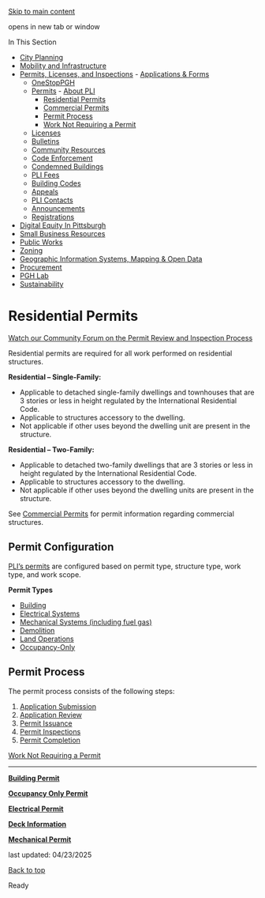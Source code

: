 [Skip to main content](https://www.pittsburghpa.gov/Business-Development/Permits-Licenses-and-Inspections/Permits/Residential-Permits#main-content)

opens in new tab or window

In This Section

- [City Planning](https://www.pittsburghpa.gov/Business-Development/City-Planning)
- [Mobility and Infrastructure](https://www.pittsburghpa.gov/Business-Development/Mobility-and-Infrastructure)
- [Permits, Licenses, and Inspections](https://www.pittsburghpa.gov/Business-Development/Permits-Licenses-and-Inspections)  - [Applications & Forms](https://www.pittsburghpa.gov/Business-Development/Permits-Licenses-and-Inspections/Applications-Forms)
  - [OneStopPGH](https://www.pittsburghpa.gov/Business-Development/Permits-Licenses-and-Inspections/OneStopPGH)
  - [Permits](https://www.pittsburghpa.gov/Business-Development/Permits-Licenses-and-Inspections/Permits)    - [About PLI](https://www.pittsburghpa.gov/Business-Development/Permits-Licenses-and-Inspections/Permits/About-PLI)
    - [Residential Permits](https://www.pittsburghpa.gov/Business-Development/Permits-Licenses-and-Inspections/Permits/Residential-Permits)
    - [Commercial Permits](https://www.pittsburghpa.gov/Business-Development/Permits-Licenses-and-Inspections/Permits/Commercial-Permits)
    - [Permit Process](https://www.pittsburghpa.gov/Business-Development/Permits-Licenses-and-Inspections/Permits/Permit-Process)
    - [Work Not Requiring a Permit](https://www.pittsburghpa.gov/Business-Development/Permits-Licenses-and-Inspections/Permits/Work-Not-Requiring-a-Permit)
  - [Licenses](https://www.pittsburghpa.gov/Business-Development/Permits-Licenses-and-Inspections/Licenses)
  - [Bulletins](https://www.pittsburghpa.gov/Business-Development/Permits-Licenses-and-Inspections/PLI-Bulletins)
  - [Community Resources](https://www.pittsburghpa.gov/Business-Development/Permits-Licenses-and-Inspections/Community-Resources)
  - [Code Enforcement](https://www.pittsburghpa.gov/Business-Development/Permits-Licenses-and-Inspections/Code-Enforcement)
  - [Condemned Buildings](https://www.pittsburghpa.gov/Business-Development/Permits-Licenses-and-Inspections/Condemned-Buildings)
  - [PLI Fees](https://www.pittsburghpa.gov/Business-Development/Permits-Licenses-and-Inspections/Fees)
  - [Building Codes](https://www.pittsburghpa.gov/Business-Development/Permits-Licenses-and-Inspections/Building-Codes)
  - [Appeals](https://www.pittsburghpa.gov/Business-Development/Permits-Licenses-and-Inspections/Appeals)
  - [PLI Contacts](https://www.pittsburghpa.gov/Business-Development/Permits-Licenses-and-Inspections/Contacts)
  - [Announcements](https://www.pittsburghpa.gov/Business-Development/Permits-Licenses-and-Inspections/Announcements)
  - [Registrations](https://www.pittsburghpa.gov/Business-Development/Permits-Licenses-and-Inspections/Registrations)
- [Digital Equity In Pittsburgh](https://www.pittsburghpa.gov/Business-Development/Digital-Equity-In-Pittsburgh)
- [Small Business Resources](https://www.pittsburghpa.gov/Business-Development/Small-Business-Resources)
- [Public Works](https://www.pittsburghpa.gov/Business-Development/Public-Works)
- [Zoning](https://www.pittsburghpa.gov/Business-Development/Zoning)
- [Geographic Information Systems, Mapping & Open Data](https://www.pittsburghpa.gov/Business-Development/Geographic-Information-Systems-Mapping-Open-Data)
- [Procurement](https://www.pittsburghpa.gov/Business-Development/Procurement)
- [PGH Lab](https://www.pittsburghpa.gov/Business-Development/PGH-Lab)
- [Sustainability](https://www.pittsburghpa.gov/Business-Development/Sustainability)

# Residential Permits

[Watch our Community Forum on the Permit Review and Inspection Process](https://www.pittsburghpa.gov/Business-Development/Permits-Licenses-and-Inspections/Community-Resources/Monthly-Community-Forum)

Residential permits are required for all work performed on residential structures.

**Residential – Single-Family:**

- Applicable to detached single-family dwellings and townhouses that are 3 stories or less in height regulated by the International Residential Code.
- Applicable to structures accessory to the dwelling.
- Not applicable if other uses beyond the dwelling unit are present in the structure.

**Residential – Two-Family:**

- Applicable to detached two-family dwellings that are 3 stories or less in height regulated by the International Residential Code.
- Applicable to structures accessory to the dwelling.
- Not applicable if other uses beyond the dwelling units are present in the structure.

See [Commercial Permits](https://www.pittsburghpa.gov/Business-Development/Permits-Licenses-and-Inspections/Permits/Commercial-Permits) for permit information regarding commercial structures.

## Permit Configuration

[PLI’s permits](https://www.pittsburghpa.gov/Business-Development/Permits-Licenses-and-Inspections/Permits) are configured based on permit type, structure type, work type, and work scope.

**Permit Types**

- [Building](https://www.pittsburghpa.gov/Business-Development/Permits-Licenses-and-Inspections/Permits/Residential-Permits/Building-Permit)
- [Electrical Systems](https://www.pittsburghpa.gov/Business-Development/Permits-Licenses-and-Inspections/Permits/Residential-Permits/Electrical-Permit)
- [Mechanical Systems (including fuel gas)](https://www.pittsburghpa.gov/Business-Development/Permits-Licenses-and-Inspections/Permits/Residential-Permits/Mechanical-Permit)
- [Demolition](https://www.pittsburghpa.gov/Business-Development/Permits-Licenses-and-Inspections/Permits/Commercial-Permits/Private-Demolition)
- [Land Operations](https://www.pittsburghpa.gov/Business-Development/Permits-Licenses-and-Inspections/Permits/Commercial-Permits/Land-Operations-Permit)
- [Occupancy-Only](https://www.pittsburghpa.gov/Business-Development/Permits-Licenses-and-Inspections/Permits/Residential-Permits/Occupancy-Only-Permit)

## Permit Process

The permit process consists of the following steps:

1. [Application Submission](https://www.pittsburghpa.gov/Business-Development/Permits-Licenses-and-Inspections/Permits/Permit-Process)
2. [Application Review](https://www.pittsburghpa.gov/Business-Development/Permits-Licenses-and-Inspections/Permits/Permit-Process/Permit-Application-Review)
3. [Permit Issuance](https://www.pittsburghpa.gov/Business-Development/Permits-Licenses-and-Inspections/Permits/Permit-Process/Permit-Issuance)
4. [Permit Inspections](https://www.pittsburghpa.gov/Business-Development/Permits-Licenses-and-Inspections/Permits/Permit-Process/Permit-Inspections)
5. [Permit Completion](https://www.pittsburghpa.gov/Business-Development/Permits-Licenses-and-Inspections/Permits/Permit-Process/Permit-Completion)

[Work Not Requiring a Permit](https://www.pittsburghpa.gov/Business-Development/Permits-Licenses-and-Inspections/Permits/Work-Not-Requiring-a-Permit)

* * *

[**Building Permit**](https://www.pittsburghpa.gov/Business-Development/Permits-Licenses-and-Inspections/Permits/Residential-Permits/Building-Permit)

[**Occupancy Only Permit**](https://www.pittsburghpa.gov/Business-Development/Permits-Licenses-and-Inspections/Permits/Residential-Permits/Occupancy-Only-Permit)

[**Electrical Permit**](https://www.pittsburghpa.gov/Business-Development/Permits-Licenses-and-Inspections/Permits/Residential-Permits/Electrical-Permit)

[**Deck Information**](https://www.pittsburghpa.gov/Business-Development/Permits-Licenses-and-Inspections/Permits/Residential-Permits/Deck-Information)

[**Mechanical Permit**](https://www.pittsburghpa.gov/Business-Development/Permits-Licenses-and-Inspections/Permits/Residential-Permits/Mechanical-Permit)

last updated: 04/23/2025

[Back to top](https://www.pittsburghpa.gov/Business-Development/Permits-Licenses-and-Inspections/Permits/Residential-Permits#body-top)

Ready
